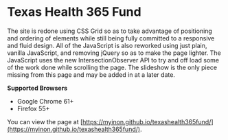 # Texas Health 365 Fund

The site is redone using CSS Grid so as to take advantage of positioning and ordering of elements while still being fully committed to a responsive and fluid design. All of the JavaScript is also reworked using just plain, vanilla JavaScript, and removing jQuery so as to make the page lighter. The JavaScript uses the new IntersectionObserver API to try and off load some of the work done while scrolling the page. The slideshow is the only piece missing from this page and may be added in at a later date.

**Supported Browsers**
* Google Chrome 61+
* Firefox 55+

You can view the page at [https://myinon.github.io/texashealth365fund/](https://myinon.github.io/texashealth365fund/).
